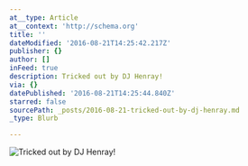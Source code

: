 ```yaml
---
at__type: Article
at__context: 'http://schema.org'
title: ''
dateModified: '2016-08-21T14:25:42.217Z'
publisher: {}
author: []
inFeed: true
description: Tricked out by DJ Henray!
via: {}
datePublished: '2016-08-21T14:25:44.840Z'
starred: false
sourcePath: _posts/2016-08-21-tricked-out-by-dj-henray.md
_type: Blurb

---
```

![Tricked out by DJ Henray!](https://the-grid-user-content.s3-us-west-2.amazonaws.com/0e118334-d939-4923-9368-9649f253afa9.jpg)